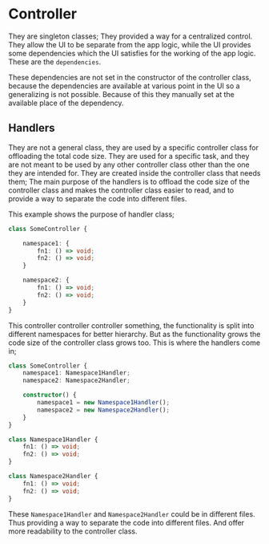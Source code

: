 # Controller

They are singleton classes; They provided a way for a centralized control. They allow the UI to be separate from the app logic, while the UI provides some dependencies which the UI satisfies for the working of the app logic. These are the `dependencies`.

These dependencies are not set in the constructor of the controller class, because the dependencies are available at various point in the UI so a generalizing is not possible. Because of this they manually set at the available place of the dependency.

## Handlers

They are not a general class, they are used by a specific controller class for offloading the total code size. They are used for a specific task, and they are not meant to be used by any other controller class other than the one they are intended for. They are created inside the controller class that needs them;
The main purpose of the handlers is to offload the code size of the controller class and makes the controller class easier to read, and to provide a way to separate the code into different files.

This example shows the purpose of handler class;

```typescript
class SomeController {

	namespace1: {
		fn1: () => void;
		fn2: () => void;
	}

	namespace2: {
		fn1: () => void;
		fn2: () => void;
	}
}
```

This controller controller controller something, the functionality is split into different namespaces for better hierarchy. But as the functionality grows the code size of the controller class grows too. This is where the handlers come in;

```typescript
class SomeController {
	namespace1: Namespace1Handler;
	namespace2: Namespace2Handler;

	constructor() {
		namespace1 = new Namespace1Handler();
		namespace2 = new Namespace2Handler();
	}
}

class Namespace1Handler {
	fn1: () => void;
	fn2: () => void;
}

class Namespace2Handler {
	fn1: () => void;
	fn2: () => void;
}
```

These `Namespace1Handler` and `Namespace2Handler` could be in different files. Thus providing a way to separate the code into different files. And offer more readability to the controller class.